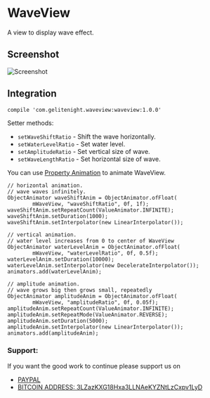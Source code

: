 # WaveView
A view to display wave effect.

## Screenshot
![Screenshot](screenshot.gif)

## Integration
```
compile 'com.gelitenight.waveview:waveview:1.0.0'
```

Setter methods:
 * `setWaveShiftRatio` - Shift the wave horizontally.
 * `setWaterLevelRatio` - Set water level.
 * `setAmplitudeRatio`  - Set vertical size of wave.
 * `setWaveLengthRatio` - Set horizontal size of wave.

You can use [Property Animation](https://developer.android.com/guide/topics/graphics/prop-animation.html) to animate WaveView.
```
// horizontal animation.
// wave waves infinitely.
ObjectAnimator waveShiftAnim = ObjectAnimator.ofFloat(
        mWaveView, "waveShiftRatio", 0f, 1f);
waveShiftAnim.setRepeatCount(ValueAnimator.INFINITE);
waveShiftAnim.setDuration(1000);
waveShiftAnim.setInterpolator(new LinearInterpolator());

// vertical animation.
// water level increases from 0 to center of WaveView
ObjectAnimator waterLevelAnim = ObjectAnimator.ofFloat(
        mWaveView, "waterLevelRatio", 0f, 0.5f);
waterLevelAnim.setDuration(10000);
waterLevelAnim.setInterpolator(new DecelerateInterpolator());
animators.add(waterLevelAnim);

// amplitude animation.
// wave grows big then grows small, repeatedly
ObjectAnimator amplitudeAnim = ObjectAnimator.ofFloat(
        mWaveView, "amplitudeRatio", 0f, 0.05f);
amplitudeAnim.setRepeatCount(ValueAnimator.INFINITE);
amplitudeAnim.setRepeatMode(ValueAnimator.REVERSE);
amplitudeAnim.setDuration(5000);
amplitudeAnim.setInterpolator(new LinearInterpolator());
animators.add(amplitudeAnim);
```
### Support:

If you want the good work to continue please support us on

* [PAYPAL](https://www.paypal.me/ishandutta2007)
* [BITCOIN ADDRESS: 3LZazKXG18Hxa3LLNAeKYZNtLzCxpv1LyD](https://www.coinbase.com/join/5a8e4a045b02c403bc3a9c0c)

